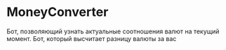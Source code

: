 # MoneyConverter

Бот, позволяющий узнать актуальные соотношения валют на текущий момент. Бот, который высчитает разницу валюты за вас
